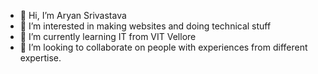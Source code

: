 - 👋 Hi, I’m Aryan Srivastava
- 👀 I’m interested in making websites and doing technical stuff
- 🌱 I’m currently learning IT from VIT Vellore
- 💞️ I’m looking to collaborate on people with experiences from different expertise.

<!---
aryan102/aryan102 is a ✨ special ✨ repository because its `README.md` (this file) appears on your GitHub profile.
You can click the Preview link to take a look at your changes.
--->
